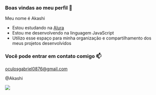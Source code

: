 ### Boas vindas ao meu perfil 💙

Meu nome é  Akashi

- Estou estudando na [Alura](https://www.alura.com.br)
- Estou me desenvolvendo na linguagem JavaScript
- Utilizo esse espaço para minha organização e compartilhamento dos meus projetos desenvolvidos

### Você pode entrar em contato comigo 📫

oculosgabriel0876@gmail.com

@Akashi

![](https://media.tenor.com/isiuiqplCYIAAAAC/gojo-satoru.gif)

